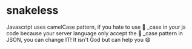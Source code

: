 # snakeless
Javascript uses camelCase pattern, if you hate to use :snake: _case in your js code because your server language only accept the :snake: _case pattern in JSON, you can change IT! It isn't God but can help you :smile:
